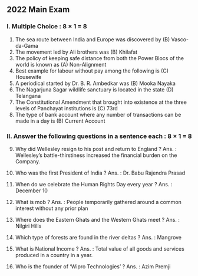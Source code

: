 ## 2022 Main Exam
### I. Multiple Choice : 8 × 1 = 8
1. The sea route between India and Europe was discovered by (B) Vasco-da-Gama 
2. The movement led by Ali brothers was (B) Khilafat 
3. The policy of keeping safe distance from both the Power Blocs of the world is known as (A) Non-Alignment 
4. Best example for labour without pay among the following is (C) Housewife 
5. A periodical started by Dr. B. R. Ambedkar was (B) Mooka Nayaka 
6. The Nagarjuna Sagar wildlife sanctuary is located in the state (D) Telangana 
7. The Constitutional Amendment that brought into existence at the three levels of Panchayat institutions is (C) 73rd 
8. The type of bank account where any number of transactions can be made in a day is (B) Current Account 

### II. Answer the following questions in a sentence each : 8 × 1 = 8

9. Why did Wellesley resign to his post and return to England ?
Ans. : Wellesley’s battle-thirstiness increased the financial burden on the Company. 

10. Who was the first President of India ?
Ans. : Dr. Babu Rajendra Prasad 

11. When do we celebrate the Human Rights Day every year ?
Ans. : December 10 

12. What is mob ?
Ans. : People temporarily gathered around a common interest without any prior plan 

13. Where does the Eastern Ghats and the Western Ghats meet ?
Ans. : Nilgiri Hills 

14. Which type of forests are found in the river deltas ?
Ans. : Mangrove 

15. What is National Income ?
Ans. : Total value of all goods and services produced in a country in a year. 

16. Who is the founder of ‘Wipro Technologies’ ?
Ans. : Azim Premji 
